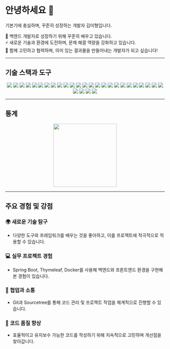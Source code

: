 # 안녕하세요 👋  
기본기에 충실하며, 꾸준히 성장하는 개발자 김미형입니다.

🌱 백엔드 개발자로 성장하기 위해 꾸준히 배우고 있습니다.  
⚡ 새로운 기술과 환경에 도전하며, 문제 해결 역량을 강화하고 있습니다.  
🤝 함께 고민하고 협력하며, 의미 있는 결과물을 만들어내는 개발자가 되고 싶습니다!

---

## 기술 스택과 도구
<div align="center">
  <img src="https://img.shields.io/badge/Java-007396?style=round-square&logo=java&logoColor=white"/> 
  <img src="https://img.shields.io/badge/Spring Boot-6DB33F?style=round-square&logo=Spring Boot&logoColor=white"/>
  <img src="https://img.shields.io/badge/Spring Framework-6DB33F?style=round-square&logo=spring&logoColor=white"/>
  <img src="https://img.shields.io/badge/Thymeleaf-005F0F?style=round-square&logo=thymeleaf&logoColor=white"/>
  <img src="https://img.shields.io/badge/JavaScript-F7DF1E?style=round-square&logo=javascript&logoColor=black"/>
  <img src="https://img.shields.io/badge/jQuery-0769AD?style=round-square&logo=jquery&logoColor=white"/>
  <img src="https://img.shields.io/badge/Bootstrap-7952B3?style=round-square&logo=bootstrap&logoColor=white"/>
  <img src="https://img.shields.io/badge/MySQL-4479A1?style=round-square&logo=MySQL&logoColor=white"/> 
  <img src="https://img.shields.io/badge/MariaDB-003545?style=round-square&logo=mariadb&logoColor=white"/>
  <img src="https://img.shields.io/badge/AWS S3-232F3E?style=round-square&logo=amazon-aws&logoColor=white"/>
  <img src="https://img.shields.io/badge/Naver Cloud-03C75A?style=round-square&logo=naver&logoColor=white"/>
  <img src="https://img.shields.io/badge/Docker-2496ED?style=round-square&logo=docker&logoColor=white"/>
  <img src="https://img.shields.io/badge/Git-F05032?style=round-square&logo=git&logoColor=white"/>
  <img src="https://img.shields.io/badge/Sourcetree-0052CC?style=round-square&logo=sourcetree&logoColor=white"/>
  <img src="https://img.shields.io/badge/IntelliJ IDEA-000000?style=round-square&logo=intellijidea&logoColor=white"/>
  <img src="https://img.shields.io/badge/Eclipse IDE-2C2255?style=round-square&logo=eclipseide&logoColor=white"/>
  <img src="https://img.shields.io/badge/JUnit-25A162?style=round-square&logo=junit5&logoColor=white"/>
  <img src="https://img.shields.io/badge/Postman-FF6C37?style=round-square&logo=postman&logoColor=white"/>
  <img src="https://img.shields.io/badge/SLF4J-007396?style=round-square&logoColor=white"/>
  <img src="https://img.shields.io/badge/Logback-DC382D?style=round-square&logoColor=white"/>
  <img src="https://img.shields.io/badge/CoolSMS-4A90E2?style=round-square&logoColor=white"/>
  <img src="https://img.shields.io/badge/Kakao API-FFCD00?style=round-square&logo=kakao&logoColor=black"/>
  <img src="https://img.shields.io/badge/Naver SMTP-03C75A?style=round-square&logo=naver&logoColor=white"/>
  <img src="https://img.shields.io/badge/HTML5-E34F26?style=round-square&logo=html5&logoColor=white"/>
  <img src="https://img.shields.io/badge/CSS3-1572B6?style=round-square&logo=css3&logoColor=white"/>
  <img src="https://img.shields.io/badge/JSTL-005F0F?style=round-square&logoColor=white"/>
  <img src="https://img.shields.io/badge/Lombok-CA4245?style=round-square&logo=java&logoColor=white"/>
  <img src="https://img.shields.io/badge/Gradle-02303A?style=round-square&logo=gradle&logoColor=white"/>
  <img src="https://img.shields.io/badge/Maven-C71A36?style=round-square&logo=apache-maven&logoColor=white"/>
</div>


---

## 통계
<div align="center">
  <img height=200 src="https://github-readme-stats.vercel.app/api/top-langs/?username=algudgod&hide=c%23,powershell,Mathematica,Ruby,Objective-C,Objective-C%2b%2b,Cuda&title_color=000000&text_color=333333&icon_color=000000&bg_color=FFFFFF&langs_count=8&layout=compact&border_color=CCCCCC&hide_border=false&size_weight=0.5&count_weight=0.5"/>
</div>

---

## 주요 경험 및 강점
### 🌍 **새로운 기술 탐구**
- 다양한 도구와 프레임워크를 배우는 것을 좋아하고, 이를 프로젝트에 적극적으로 적용할 수 있습니다.

### 💻 **실무 프로젝트 경험**
- Spring Boot, Thymeleaf, Docker를 사용해 백엔드와 프론트엔드 환경을 구현해본 경험이 있습니다.

### 🤝 **협업과 소통**
- Git과 Sourcetree를 통해 코드 관리 및 프로젝트 작업을 체계적으로 진행할 수 있습니다.

### 🎯 **코드 품질 향상**
- 효율적이고 유지보수 가능한 코드를 작성하기 위해 지속적으로 고민하며 개선점을 찾아갑니다.
